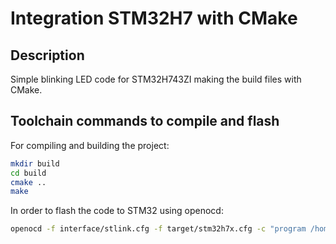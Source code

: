 # Integration STM32H7 with CMake

## Description
Simple blinking LED code for STM32H743ZI making the build files with CMake. 

## Toolchain commands to compile and flash

For compiling and building the project:

```bash
mkdir build
cd build
cmake ..
make
```

In order to flash the code to STM32 using openocd:

```bash
openocd -f interface/stlink.cfg -f target/stm32h7x.cfg -c "program /home/paulasopenacoello/Desktop/nanosat/test-compiler/build/blinking-baby.elf verify reset exit" 
```

